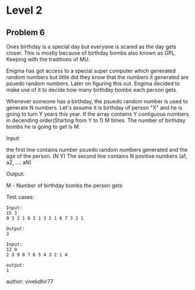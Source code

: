 # Level 2

## Problem 6

Ones birthday is a special day but everyone is scared as the day gets closer. This is mostly because of birthday bombs also known as GPL. Keeping with the traditions of MU.

Enigma has got access to a special super computer which generated random numbers but little did they know that the numbers it generated are psuedo random numbers.
Later on figuring this out. Engima decided to make use of it to decide how many birthday bombs each person gets.

Whenever someone has a birthday, the psuedo random number is used to generate N numbers. Let's assume it is birthday of person "X" and he is going to turn Y years this year. If the array contains Y contiguous numbers in decending order(Starting from Y to 1) M times. The number of birthday bombs he is going to get is M.



Input:

the first line contains number psuedo random numbers generated and the age of the person. (N Y)
The second line contains N positive numbers (a1, a2, .... aN)

Output:

M - Number of birthday bombs the person gets



Test cases:
```
Input:
15 3
9 3 2 1 8 2 1 3 2 1 6 7 3 2 1
```
```
Output: 
3
```


```
Input:
12 9
2 3 9 8 7 6 5 4 3 2 1 4
```
```
output:
1
```

author: vivekdhir77